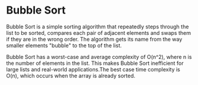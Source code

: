 # Bubble Sort

Bubble Sort is a simple sorting algorithm that repeatedly steps through the list to be sorted, compares each pair of adjacent elements and swaps them if they are in the wrong order. The algorithm gets its name from the way smaller elements "bubble" to the top of the list.

Bubble Sort has a worst-case and average complexity of O(n^2), where n is the number of elements in the list. This makes Bubble Sort inefficient for large lists and real-world applications.The best case time complexity is O(n), which occurs when the array is already sorted.
